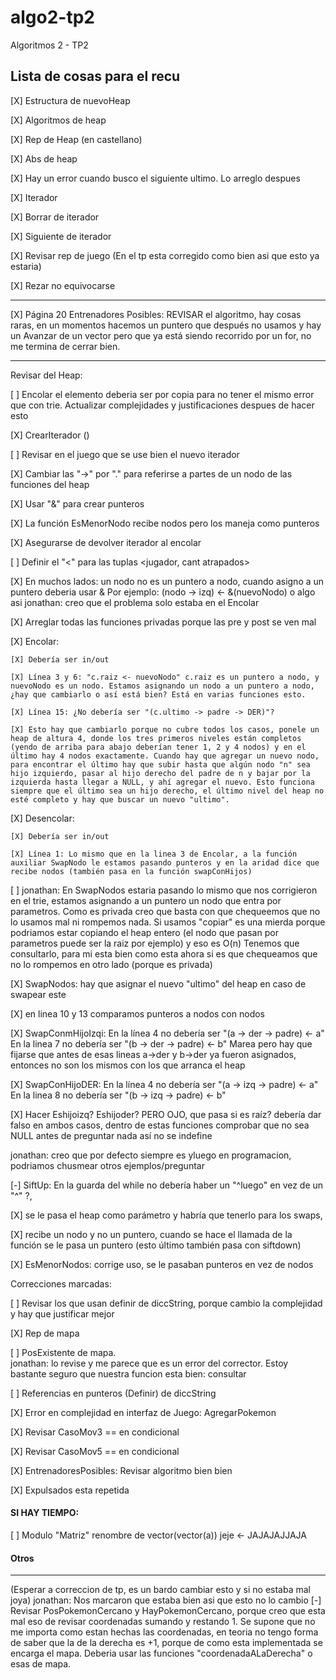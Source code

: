 # algo2-tp2
Algoritmos 2 - TP2

## Lista de cosas para el recu

[X] Estructura de nuevoHeap

[X] Algoritmos de heap

[X] Rep de Heap (en castellano)

[X] Abs de heap

[X] Hay un error cuando busco el siguiente ultimo. Lo arreglo despues

[X] Iterador

[X] Borrar de iterador

[X] Siguiente de iterador

[X] Revisar rep de juego
(En el tp esta corregido como bien asi que esto ya estaria)

[X] Rezar no equivocarse

-----
[X] Página 20 Entrenadores Posibles: REVISAR el algoritmo, hay cosas raras, en un momentos hacemos un puntero que después no usamos y hay un Avanzar de un vector pero que ya está siendo recorrido por un for, no me termina de cerrar bien.

-----
Revisar del Heap:

[ ] Encolar el elemento deberia ser por copia para no tener el mismo error que con trie. Actualizar complejidades y justificaciones despues de hacer esto

[X] CrearIterador ()

[ ] Revisar en el juego que se use bien el nuevo iterador

[X] Cambiar las "->" por "." para referirse a partes de un nodo de las funciones del heap

[X] Usar "&" para crear punteros

[X] La función EsMenorNodo recibe nodos pero los maneja como punteros

[X] Asegurarse de devolver iterador al encolar

[ ] Definir el "<" para las tuplas <jugador, cant atrapados> 

[X] En muchos lados: un nodo no es un puntero a nodo, cuando asigno a un puntero deberia usar &
	Por ejemplo:   (nodo → izq) ← &(nuevoNodo)    o algo asi
jonathan: creo que el problema solo estaba en el Encolar

[X] Arreglar todas las funciones privadas porque las pre y post se ven mal

[X] Encolar:

	[X] Debería ser in/out

	[X] Línea 3 y 6: "c.raiz <- nuevoNodo" c.raiz es un puntero a nodo, y nuevoNodo es un nodo. Estamos asignando un nodo a un puntero a nodo, ¿hay que cambiarlo o así está bien? Está en varias funciones esto.

	[X] Línea 15: ¿No debería ser "(c.ultimo -> padre -> DER)"?

	[X] Esto hay que cambiarlo porque no cubre todos los casos, ponele un heap de altura 4, donde los tres primeros niveles están completos (yendo de arriba para abajo deberían tener 1, 2 y 4 nodos) y en el último hay 4 nodos exactamente. Cuando hay que agregar un nuevo nodo, para encontrar el último hay que subir hasta que algún nodo "n" sea hijo izquierdo, pasar al hijo derecho del padre de n y bajar por la izquierda hasta llegar a NULL, y ahí agregar el nuevo. Esto funciona siempre que el último sea un hijo derecho, el último nivel del heap no esté completo y hay que buscar un nuevo "ultimo".

[X] Desencolar:

	[X] Debería ser in/out

	[X] Línea 1: Lo mismo que en la linea 3 de Encolar, a la función auxiliar SwapNodo le estamos pasando punteros y en la aridad dice que recibe nodos (también pasa en la función swapConHijos)


[ ]
jonathan:
En SwapNodos estaria pasando lo mismo que nos corrigieron en el trie, estamos asignando a un puntero un nodo que entra por parametros. 
Como es privada creo que basta con que chequeemos que no lo usamos mal ni rompemos nada. Si usamos "copiar" es una mierda porque podriamos estar copiando el heap entero (el nodo que pasan por parametros puede ser la raiz por ejemplo) y eso es O(n)
Tenemos que consultarlo, para mi esta bien como esta ahora si es que chequeamos que no lo rompemos en otro lado (porque es privada)




[X] SwapNodos: hay que asignar el nuevo "ultimo" del heap en caso de swapear este 

[X] en linea 10 y 13 comparamos punteros a nodos con nodos

[X] SwapConmHijoIzqi: En la línea 4 no debería ser "(a -> der -> padre) <- a"
		      En la linea 7 no debería ser "(b -> der -> padre) <- b"
			Marea pero hay que fijarse que antes de esas lineas a->der y b->der ya fueron asignados, entonces no son los mismos con los que arranca el heap

[X] SwapConHijoDER: En la línea 4 no debería ser "(a -> izq -> padre) <- a"
		      En la linea 8 no debería ser "(b -> izq -> padre) <- b"

[X] Hacer Eshijoizq? Eshijoder? PERO OJO, que pasa si es raíz? debería dar falso en ambos casos, dentro de estas funciones comprobar que no sea NULL antes de preguntar nada así no se indefine

jonathan: creo que por defecto siempre es yluego en programacion, podriamos chusmear otros ejemplos/preguntar

[-] SiftUp: En la guarda del while no debería haber un "^luego" en vez de un "^" ?, 

[X] se le pasa el heap como parámetro y habría que tenerlo para los swaps, 

[X] recibe un nodo y no un puntero, cuando se hace el llamada de la función se le pasa un puntero (esto último también pasa con siftdown)

[X] EsMenorNodos: corrige uso, se le pasaban punteros en vez de nodos


Correcciones marcadas:

[ ] Revisar los que usan definir de diccString, porque cambio 
    la complejidad y hay que justificar mejor

[X] Rep de mapa

[ ] PosExistente de mapa.     
jonathan: lo revise y me parece que es un error del corrector. Estoy bastante seguro que nuestra funcion esta bien: consultar

[ ] Referencias en punteros (Definir) de diccString

[X] Error en complejidad en interfaz de Juego: AgregarPokemon

[X] Revisar CasoMov3 == en condicional

[X] Revisar CasoMov5 == en condicional

[X] EntrenadoresPosibles: Revisar algoritmo bien bien

[X] Expulsados esta repetida


#### SI HAY TIEMPO:

[ ]	Modulo "Matriz" renombre de vector(vector(a)) jeje <- JAJAJAJJAJA

#### Otros
----
(Esperar a correccion de tp, es un bardo cambiar esto y si no estaba mal joya)
jonathan: Nos marcaron que estaba bien asi que esto no lo cambio
[-] Revisar PosPokemonCercano y HayPokemonCercano, porque creo que esta mal eso de revisar coordenadas sumando y restando 1.
Se supone que no me importa como estan hechas las coordenadas, en teoria no tengo forma de saber que la de la derecha es +1,
porque de como esta implementada se encarga el mapa. Deberia usar las funciones "coordenadaALaDerecha" o esas de mapa.
